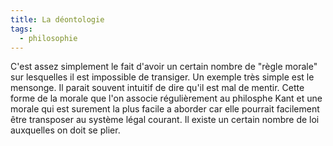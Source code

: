 ```yaml
---
title: La déontologie
tags:
  - philosophie
---
```


C'est assez simplement le fait d'avoir un certain nombre de "règle morale" sur lesquelles il est impossible de transiger. Un exemple très simple est le mensonge. Il parait souvent intuitif de dire qu'il est mal de mentir. Cette forme de la morale que l'on associe régulièrement au philosphe Kant et une morale qui est surement la plus facile a aborder car elle pourrait facilement être transposer au système légal courant. Il existe un certain nombre de loi auxquelles on doit se plier.
